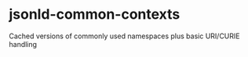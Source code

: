 jsonld-common-contexts
======================

Cached versions of commonly used namespaces plus basic URI/CURIE handling
